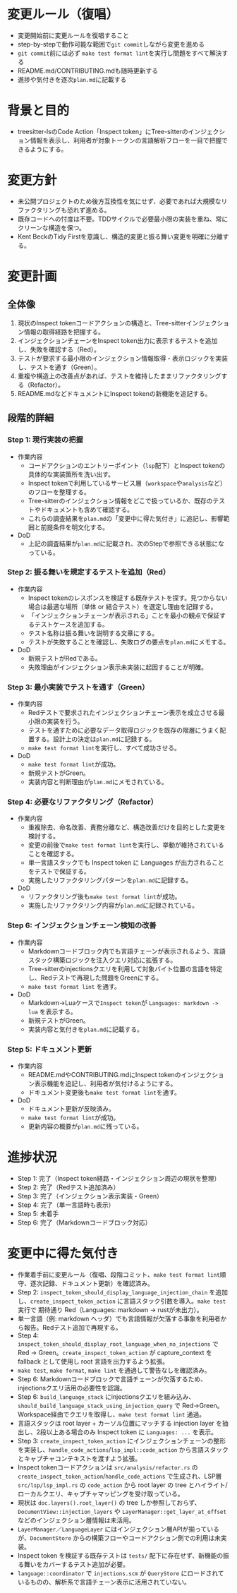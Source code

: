 # 変更ルール（復唱）
- 変更開始前に変更ルールを復唱すること
- step-by-stepで動作可能な範囲で`git commit`しながら変更を進める
- `git commit`前には必ず `make test format lint`を実行し問題をすべて解決する
- README.md/CONTRIBUTING.mdも随時更新する
- 進捗や気付きを逐次`plan.md`に記載する

# 背景と目的
- treesitter-lsのCode Action「Inspect token」にTree-sitterのインジェクション情報を表示し、利用者が対象トークンの言語解析フローを一目で把握できるようにする。

# 変更方針
- 未公開プロジェクトのため後方互換性を気にせず、必要であれば大規模なリファクタリングも恐れず進める。
- 既存コードへの忖度は不要。TDDサイクルで必要最小限の実装を重ね、常にクリーンな構造を保つ。
- Kent BeckのTidy Firstを意識し、構造的変更と振る舞い変更を明確に分離する。

# 変更計画
## 全体像
1. 現状のInspect tokenコードアクションの構造と、Tree-sitterインジェクション情報の取得経路を把握する。
2. インジェクションチェーンをInspect token出力に表示するテストを追加し、失敗を確認する（Red）。
3. テストが要求する最小限のインジェクション情報取得・表示ロジックを実装し、テストを通す（Green）。
4. 重複や構造上の改善点があれば、テストを維持したままリファクタリングする（Refactor）。
5. README.mdなどドキュメントにInspect tokenの新機能を追記する。

## 段階的詳細
### Step 1: 現行実装の把握
- 作業内容
  - コードアクションのエントリーポイント（`lsp`配下）とInspect tokenの具体的な実装箇所を洗い出す。
  - Inspect tokenで利用しているサービス層（`workspace`や`analysis`など）のフローを整理する。
  - Tree-sitterのインジェクション情報をどこで扱っているか、既存のテストやドキュメントも含めて確認する。
  - これらの調査結果を`plan.md`の「変更中に得た気付き」に追記し、影響範囲と前提条件を明文化する。
- DoD
  - 上記の調査結果が`plan.md`に記載され、次のStepで参照できる状態になっている。

### Step 2: 振る舞いを規定するテストを追加（Red）
- 作業内容
  - Inspect tokenのレスポンスを検証する既存テストを探す。見つからない場合は最適な場所（単体 or 結合テスト）を選定し理由を記録する。
  - 「インジェクションチェーンが表示される」ことを最小の観点で保証するテストケースを追加する。
  - テスト名称は振る舞いを説明する文章にする。
  - テストが失敗することを確認し、失敗ログの要点を`plan.md`にメモする。
- DoD
  - 新規テストがRedである。
  - 失敗理由がインジェクション表示未実装に起因することが明確。

### Step 3: 最小実装でテストを通す（Green）
- 作業内容
  - Redテストで要求されたインジェクションチェーン表示を成立させる最小限の実装を行う。
  - テストを通すために必要なデータ取得ロジックを既存の階層にうまく配置する。設計上の決定は`plan.md`に記録する。
  - `make test format lint`を実行し、すべて成功させる。
- DoD
  - `make test format lint`が成功。
  - 新規テストがGreen。
  - 実装内容と判断理由が`plan.md`にメモされている。

### Step 4: 必要なリファクタリング（Refactor）
- 作業内容
  - 重複除去、命名改善、責務分離など、構造改善だけを目的とした変更を検討する。
  - 変更の前後で`make test format lint`を実行し、挙動が維持されていることを確認する。
  - 単一言語スタックでも Inspect token に Languages が出力されることをテストで保証する。
  - 実施したリファクタリングパターンを`plan.md`に記録する。
- DoD
  - リファクタリング後も`make test format lint`が成功。
  - 実施したリファクタリング内容が`plan.md`に記録されている。


### Step 6: インジェクションチェーン検知の改善
- 作業内容
  - Markdownコードブロック内でも言語チェーンが表示されるよう、言語スタック構築ロジックを注入クエリ対応に拡張する。
  - Tree-sitterのinjectionsクエリを利用して対象バイト位置の言語を特定し、Redテストで再現した問題をGreenにする。
  - `make test format lint` を通す。
- DoD
  - Markdown→Luaケースで`Inspect token`が `Languages: markdown -> lua` を表示する。
  - 新規テストがGreen。
  - 実装内容と気付きを`plan.md`に記載する。

### Step 5: ドキュメント更新
- 作業内容
  - README.mdやCONTRIBUTING.mdにInspect tokenのインジェクション表示機能を追記し、利用者が気付けるようにする。
  - ドキュメント変更後も`make test format lint`を通す。
- DoD
  - ドキュメント更新が反映済み。
  - `make test format lint`が成功。
  - 更新内容の概要が`plan.md`に残っている。

# 進捗状況
- Step 1: 完了（Inspect token経路・インジェクション周辺の現状を整理）
- Step 2: 完了（Redテスト追加済み）
- Step 3: 完了（インジェクション表示実装・Green）
- Step 4: 完了（単一言語時も表示）
- Step 5: 未着手
- Step 6: 完了（Markdownコードブロック対応）

# 変更中に得た気付き
- 作業着手前に変更ルール（復唱、段階コミット、`make test format lint`順守、逐次記録、ドキュメント更新）を確認済み。
- Step 2: `inspect_token_should_display_language_injection_chain` を追加し、`create_inspect_token_action` に言語スタック引数を導入。`make test` 実行で 期待通り Red（Languages: markdown -> rustが未出力）。
- 単一言語（例: markdown ヘッダ）でも言語情報が欠落する事象を利用者から報告。Redテスト追加で再現する。
- Step 4: `inspect_token_should_display_root_language_when_no_injections` で Red -> Green。`create_inspect_token_action` が capture_context を fallback として使用し root 言語を出力するよう拡張。
- `make test`, `make format`, `make lint` を通過して警告なしを確認済み。
- Step 6: Markdownコードブロックで言語チェーンが欠落するため、injectionsクエリ活用の必要性を認識。
- Step 6: `build_language_stack` にinjectionsクエリを組み込み、`should_build_language_stack_using_injection_query` で Red→Green。Workspace経由でクエリを取得し、`make test format lint` 通過。
- 言語スタックは root layer + カーソル位置にマッチする injection layer を抽出し、2段以上ある場合のみ Inspect token に `Languages: ...` を表示。
- Step 3: `create_inspect_token_action` にインジェクションチェーンの整形を実装し、`handle_code_actions`/`lsp_impl::code_action` から言語スタックとキャプチャコンテキストを渡すよう拡張。
- Inspect tokenコードアクションは `src/analysis/refactor.rs` の `create_inspect_token_action`/`handle_code_actions` で生成され、LSP層 `src/lsp/lsp_impl.rs` の `code_action` から root layer の tree とハイライト/ローカルクエリ、キャプチャマッピングを受け取っている。
- 現状は `doc.layers().root_layer()` の tree しか参照しておらず、`DocumentView::injection_layers` や `LayerManager::get_layer_at_offset` などのインジェクション層情報は未活用。
- `LayerManager`／`LanguageLayer` にはインジェクション層APIが揃っているが、`DocumentStore` からの構築フローやコードアクション側での利用は未実装。
- Inspect token を検証する既存テストは `tests/` 配下に存在せず、新機能の振る舞いをカバーするテスト追加が必要。
- `language::coordinator` で `injections.scm` が `QueryStore` にロードされているものの、解析系で言語チェーン表示に活用されていない。

